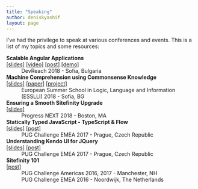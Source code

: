 ```yaml
---
title: "Speaking"
author: deniskyashif
layout: page
---
```


I've had the privilege to speak at various conferences and events. This is a list of my topics and some resources:

<dl class="speaking">
    <div>
        <dt>
            <strong>
                Scalable Angular Applications
            </strong>
            <br/>
            <span>
                <a href="https://speakerdeck.com/deniskyashif/scalable-angular-applications">[slides]</a>
                <a href="https://www.youtube.com/watch?v=KM7fbLkliug">[video]</a>
                <a href="/2019/01/26/scalable-angular-apps-at-devreach-2018/">[post]</a>
                <a href="https://github.com/deniskyashif/instructor-hub">[demo]</a>
            </span>
        </dt>
        <dd>
            DevReach 2018 - Sofia, Bulgaria
        </dd>
    </div>
    <div>
        <dt>
            <strong>
                Machine Comprehension using Commonsense Knowledge
            </strong>
            <br/>
            <span>
                <a href="https://docs.google.com/presentation/d/1bGCDwdnw2b8BNyfCX6yDkRkF1pxti8g1Ls4IUJvu4GU/edit?usp=sharing">[slides]</a>
                <a href="https://github.com/deniskyashif/sweet-reason/blob/master/research/abstract.pdf">[paper]</a>
                <a href="https://github.com/deniskyashif/sweet-reason">[project]</a> 
            </span>
        </dt>
        <dd>
            European Summer School in Logic, Language and Information (ESSLLI) 2018 - Sofia, BG
        </dd>
    </div>
    <div>
        <dt>
            <strong>
                Ensuring a Smooth Sitefinity Upgrade
            </strong>
            <br/>
            <span>
                <a href="https://speakerdeck.com/deniskyashif/make-your-sitefinity-update-seamless-progressnext-2018">[slides]</a>
            </span>
        </dt>
        <dd>
            Progress NEXT 2018 - Boston, MA
        </dd>
    </div>
    <div>
        <dt>
            <strong>
                Statically Typed JavaScript - TypeScript & Flow
            </strong>
            <br/>
            <span>
                <a href="https://speakerdeck.com/deniskyashif/statically-typed-javascript">[slides]</a>
                <a href="/2017/11/21/impressions-from-emea-pug-challenge-2017/">[post]</a>
            </span>
        </dt>
        <dd>
            PUG Challenge EMEA 2017 - Prague, Czech Republic
        </dd>
    </div>
    <div>
        <dt>
            <strong>
                Understanding Kendo UI for JQuery
            </strong>
            <br/>
            <span>
                <a href="https://speakerdeck.com/deniskyashif/understanding-kendo-ui-for-jquery">[slides]</a>
                <a href="/2017/11/21/impressions-from-emea-pug-challenge-2017/">[post]</a>
            </span>
        </dt>
        <dd>
            PUG Challenge EMEA 2017 - Prague, Czech Republic
        </dd>
    </div>
    <div>
        <dt>
            <strong>
                Sitefinity 101
            </strong>
            <br/>
            <span>
                <a href="https://deniskyashif.com/2016/10/10/impressions-from-emea-pug-challenge-2016/">[post]</a>
            </span>
        </dt>
        <dd>
            PUG Challenge Americas 2016, 2017 - Manchester, NH
        </dd>
        <dd>
            PUG Challenge EMEA 2016 - Noordwijk, The Netherlands
        </dd>
    </div>
</dl>
